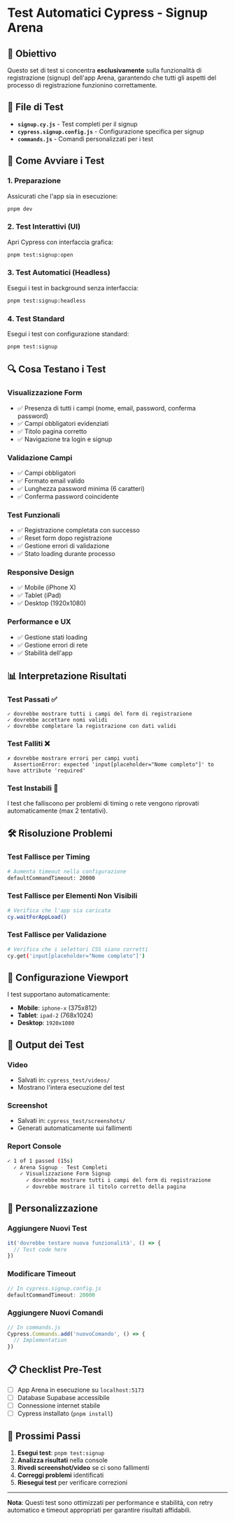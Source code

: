 # Test Automatici Cypress - Signup Arena

## 🎯 Obiettivo
Questo set di test si concentra **esclusivamente** sulla funzionalità di registrazione (signup) dell'app Arena, garantendo che tutti gli aspetti del processo di registrazione funzionino correttamente.

## 📁 File di Test
- **`signup.cy.js`** - Test completi per il signup
- **`cypress.signup.config.js`** - Configurazione specifica per signup
- **`commands.js`** - Comandi personalizzati per i test

## 🚀 Come Avviare i Test

### 1. **Preparazione**
Assicurati che l'app sia in esecuzione:
```bash
pnpm dev
```

### 2. **Test Interattivi (UI)**
Apri Cypress con interfaccia grafica:
```bash
pnpm test:signup:open
```

### 3. **Test Automatici (Headless)**
Esegui i test in background senza interfaccia:
```bash
pnpm test:signup:headless
```

### 4. **Test Standard**
Esegui i test con configurazione standard:
```bash
pnpm test:signup
```

## 🔍 Cosa Testano i Test

### **Visualizzazione Form**
- ✅ Presenza di tutti i campi (nome, email, password, conferma password)
- ✅ Campi obbligatori evidenziati
- ✅ Titolo pagina corretto
- ✅ Navigazione tra login e signup

### **Validazione Campi**
- ✅ Campi obbligatori
- ✅ Formato email valido
- ✅ Lunghezza password minima (6 caratteri)
- ✅ Conferma password coincidente

### **Test Funzionali**
- ✅ Registrazione completata con successo
- ✅ Reset form dopo registrazione
- ✅ Gestione errori di validazione
- ✅ Stato loading durante processo

### **Responsive Design**
- ✅ Mobile (iPhone X)
- ✅ Tablet (iPad)
- ✅ Desktop (1920x1080)

### **Performance e UX**
- ✅ Gestione stati loading
- ✅ Gestione errori di rete
- ✅ Stabilità dell'app

## 📊 Interpretazione Risultati

### **Test Passati ✅**
```
✓ dovrebbe mostrare tutti i campi del form di registrazione
✓ dovrebbe accettare nomi validi
✓ dovrebbe completare la registrazione con dati validi
```

### **Test Falliti ❌**
```
✗ dovrebbe mostrare errori per campi vuoti
  AssertionError: expected 'input[placeholder="Nome completo"]' to have attribute 'required'
```

### **Test Instabili 🔄**
I test che falliscono per problemi di timing o rete vengono riprovati automaticamente (max 2 tentativi).

## 🛠️ Risoluzione Problemi

### **Test Fallisce per Timing**
```bash
# Aumenta timeout nella configurazione
defaultCommandTimeout: 20000
```

### **Test Fallisce per Elementi Non Visibili**
```bash
# Verifica che l'app sia caricata
cy.waitForAppLoad()
```

### **Test Fallisce per Validazione**
```bash
# Verifica che i selettori CSS siano corretti
cy.get('input[placeholder="Nome completo"]')
```

## 📱 Configurazione Viewport

I test supportano automaticamente:
- **Mobile**: `iphone-x` (375x812)
- **Tablet**: `ipad-2` (768x1024)  
- **Desktop**: `1920x1080`

## 🎥 Output dei Test

### **Video**
- Salvati in: `cypress_test/videos/`
- Mostrano l'intera esecuzione del test

### **Screenshot**
- Salvati in: `cypress_test/screenshots/`
- Generati automaticamente sui fallimenti

### **Report Console**
```bash
✓ 1 of 1 passed (15s)
  ✓ Arena Signup - Test Completi
    ✓ Visualizzazione Form Signup
      ✓ dovrebbe mostrare tutti i campi del form di registrazione
      ✓ dovrebbe mostrare il titolo corretto della pagina
```

## 🔧 Personalizzazione

### **Aggiungere Nuovi Test**
```javascript
it('dovrebbe testare nuova funzionalità', () => {
  // Test code here
})
```

### **Modificare Timeout**
```javascript
// In cypress.signup.config.js
defaultCommandTimeout: 20000
```

### **Aggiungere Nuovi Comandi**
```javascript
// In commands.js
Cypress.Commands.add('nuovoComando', () => {
  // Implementation
})
```

## 📋 Checklist Pre-Test

- [ ] App Arena in esecuzione su `localhost:5173`
- [ ] Database Supabase accessibile
- [ ] Connessione internet stabile
- [ ] Cypress installato (`pnpm install`)

## 🎯 Prossimi Passi

1. **Esegui test**: `pnpm test:signup`
2. **Analizza risultati** nella console
3. **Rivedi screenshot/video** se ci sono fallimenti
4. **Correggi problemi** identificati
5. **Riesegui test** per verificare correzioni

---

**Nota**: Questi test sono ottimizzati per performance e stabilità, con retry automatico e timeout appropriati per garantire risultati affidabili.
